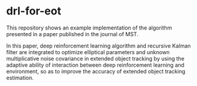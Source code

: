 # drl-for-eot
This repository shows an example implementation of the algorithm presented in a paper published in the journal of MST.

In this paper, deep reinforcement learning algorithm and recursive Kalman filter are integrated to optimize elliptical parameters and unknown multiplicative noise covariance in extended object tracking by using the adaptive ability of interaction between deep reinforcement learning and environment, so as to improve the accuracy of extended object tracking estimation.
